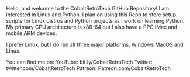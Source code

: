 Hello, and welcome to the CobaltRetroTech GitHub Repository! I am interested in Linux and Python. 
I plan on using this Repo to store setup scripts for Linux distros and Python projects as I work on learning Python.
My primary CPU architecture is x86-64 but I also have a PPC iMac and mobile ARM devices.

I prefer Linux, but I do run all three major platforms, Windows MacOS and Linux.

You can find me on:
YouTube: bit.ly/CobaltRetroTech
Twitter: twitter.com/CobaltRetroTech
Patreon: Patreon.com/CobaltRetroTech 
